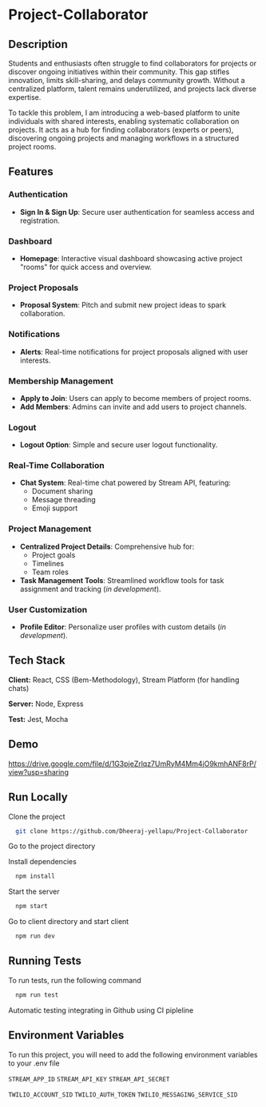 
# Project-Collaborator

## Description
Students and enthusiasts often struggle to find collaborators for projects or discover ongoing 
initiatives within their community. This gap stifles innovation, limits skill-sharing, and delays 
community growth. Without a centralized platform, talent remains underutilized, and projects lack 
diverse expertise. 

To tackle this problem, I am introducing a web-based platform to unite individuals with 
shared interests, enabling systematic collaboration on projects. It acts as a hub for finding 
collaborators (experts or peers), discovering ongoing projects and managing workflows in a 
structured project rooms.
## Features

### Authentication

- **Sign In & Sign Up**: Secure user authentication for seamless access and registration.

### Dashboard

- **Homepage**: Interactive visual dashboard showcasing active project "rooms" for quick access and overview.

### Project Proposals

- **Proposal System**: Pitch and submit new project ideas to spark collaboration.

### Notifications

- **Alerts**: Real-time notifications for project proposals aligned with user interests.

### Membership Management

- **Apply to Join**: Users can apply to become members of project rooms.
- **Add Members**: Admins can invite and add users to project channels.

### Logout

- **Logout Option**: Simple and secure user logout functionality.

### Real-Time Collaboration

- **Chat System**: Real-time chat powered by Stream API, featuring:
  - Document sharing
  - Message threading
  - Emoji support

### Project Management

- **Centralized Project Details**: Comprehensive hub for:
  - Project goals
  - Timelines
  - Team roles
- **Task Management Tools**: Streamlined workflow tools for task assignment and tracking (*in development*).

### User Customization

- **Profile Editor**: Personalize user profiles with custom details (*in development*).


## Tech Stack

**Client:** React, CSS (Bem-Methodology), Stream Platform (for handling chats)

**Server:** Node, Express

**Test:** Jest, Mocha



## Demo
https://drive.google.com/file/d/1G3pjeZrlqz7UmRyM4Mm4jO9kmhANF8rP/view?usp=sharing


## Run Locally

Clone the project

```bash
  git clone https://github.com/Dheeraj-yellapu/Project-Collaborator
```

Go to the project directory

Install dependencies

```bash
  npm install
```

Start the server

```bash
  npm start
```

Go to client directory and start client
```bash
  npm run dev
```

## Running Tests

To run tests, run the following command

```bash
  npm run test
```

Automatic testing integrating in Github using CI pipleline


## Environment Variables

To run this project, you will need to add the following environment variables to your .env file

`STREAM_APP_ID`
`STREAM_API_KEY`
`STREAM_API_SECRET`

`TWILIO_ACCOUNT_SID`
`TWILIO_AUTH_TOKEN`
`TWILIO_MESSAGING_SERVICE_SID`


